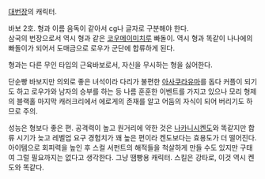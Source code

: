 [대번장](%EB%8C%80%EB%B2%88%EC%9E%A5.md)의 캐릭터.

바보 2호. 형과 이름 음독이 같아서 cg나 글자로 구분해야 한다.  
삼국의 번장으로서 역시 형과 같은 [코우메이미치루](%EC%BD%94%EC%9A%B0%EB%A9%94%EC%9D%B4%20%EB%AF%B8%EC%B9%98%EB%A3%A8.md)
빠돌이. 역시 형과 똑같이 나나에의 빠돌이가 되어서 도매금으로 로우가 군단에 합류하게 된다.

형과는 다른 무인 타입의 근육바보로서, 자신을 무시하는 형을 싫어한다.  

단순빵 바보지만 의외로 좋은 녀석이라 다리가 불편한 [아사쿠라유마](%EC%95%84%EC%82%AC%EC%BF%A0%EB%9D%BC%20%EC%9C%A0%EB%A7%88.md)를 돕다 커플이
되기도 하고 로우가와 남자의 승부를 하는 등 나름 훈훈한 이벤트를 가지고 있으나 모리 형제의 블랙홀 마지막 캐러크리에서 에로게의 존재를 알고
어둠의 자식이 되어 버리기도 하므로 주의.

성능은 형보다 좋은 편. 공격력이 높고 원거리에 약한 것은 [나카니시켄도](%EB%82%98%EC%B9%B4%EB%8B%88%EC%8B%9C%20%EC%BC%84%EB%8F%84.md)와 똑같지만 합류
시기가 늦고 레벨업 요구 경험치가 꽤 높은 편이라 켄도보다는 효용도가 더 떨어진다. 아이템으로 회피력을 높인 후 스컬 서펀트의 해적들을
척살하게 만들 수도 있지만 구태여 그럴 필요까지는 없다고 생각한다. 그냥 땜빵용 캐릭터. 스킬은 강타로, 이것 역시 켄도와 똑같다.


